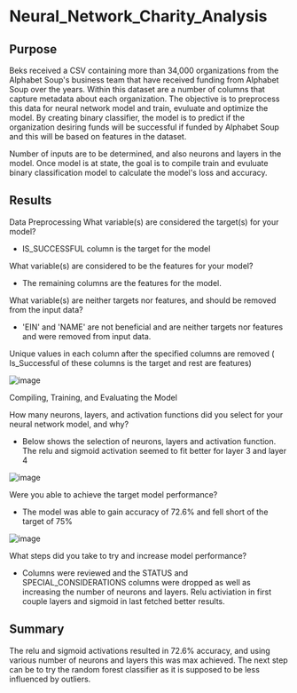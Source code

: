 
# Neural_Network_Charity_Analysis

## Purpose 

Beks received a CSV containing more than 34,000 organizations from the Alphabet Soup's business team that have received funding from Alphabet Soup over the years. Within this dataset are a number of columns that capture metadata about each organization. The objective is to preprocess this data for neural network model and train, evuluate and optimize the model. By creating binary classifier, the model is to predict if the organization desiring funds will be successful if funded by Alphabet Soup and this will be based on features in the dataset. 

Number of inputs are to be determined, and also neurons and layers in the model. Once model is at state, the goal is to compile train and evuluate binary classification model to calculate the model's loss and accuracy. 

 
## Results

Data Preprocessing
What variable(s) are considered the target(s) for your model?

 - IS_SUCCESSFUL column is the target for the model

What variable(s) are considered to be the features for your model?

- The remaining columns are the features for the model.

What variable(s) are neither targets nor features, and should be removed from the input data?

- 'EIN' and 'NAME' are not beneficial and are neither targets nor features and were removed from input data. 

Unique values in each column after the specified columns are removed ( Is_Successful of these columns is the target and rest are features)

![image](https://user-images.githubusercontent.com/42523379/216233822-94bdcca4-b847-4d6f-9f6b-6b3f02a98190.png)

Compiling, Training, and Evaluating the Model

How many neurons, layers, and activation functions did you select for your neural network model, and why?

- Below shows the selection of neurons, layers and activation function. The relu and sigmoid activation seemed to fit better for layer 3 and layer 4

![image](https://user-images.githubusercontent.com/42523379/216239070-986dc365-757a-4abe-b8f1-e84408aa147f.png)

Were you able to achieve the target model performance?

- The model was able to gain accuracy of 72.6% and fell short of the target of 75%

![image](https://user-images.githubusercontent.com/42523379/216238600-4653e637-48ac-4d75-9e56-991eb75e7768.png)

What steps did you take to try and increase model performance?

-  Columns were reviewed and the STATUS and SPECIAL_CONSIDERATIONS columns were dropped as well as increasing the number of neurons and layers. 
Relu activiation in first couple layers and sigmoid in last fetched better results. 

## Summary 
The relu and sigmoid activations resulted in 72.6% accuracy, and using various number of neurons and layers this was max achieved. 
The next step can be to try the random forest classifier as it is supposed to be less influenced by outliers.
